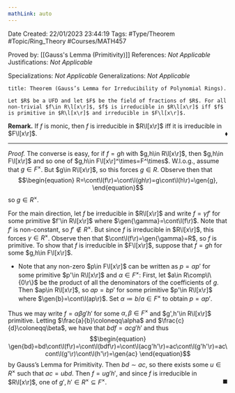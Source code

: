 ```yaml
---
mathLink: auto
---
```


<div class="topSpace"></div>

Date Created: 22/01/2023 23:44:19
Tags: #Type/Theorem #Topic/Ring_Theory #Courses/MATH457

Proved by: [[Gauss's Lemma (Primitivity)]]
References: <i>Not Applicable</i>
Justifications: <i>Not Applicable</i>

Specializations: <i>Not Applicable</i>
Generalizations: <i>Not Applicable</i>

``` ad-Theorem
title: Theorem (Gauss’s Lemma for Irreducibility of Polynomial Rings).

Let $R$ be a UFD and let $F$ be the field of fractions of $R$. For all non-trivial $f\in R\l[x\r]$, $f$ is irreducible in $R\l[x\r]$ iff $f$ is primitive in $R\l[x\r]$ and irreducible in $F\l[x\r]$.

```

<b>Remark.</b> If $f$ is monic, then $f$ is irreducible in $R\l[x\r]$ iff it is irreducible in $F\l[x\r]$.<span style="float:right;">$\blacklozenge$</span>

---

<i>Proof.</i> The converse is easy, for if $f=gh$ with $g,h\in R\l[x\r]$, then $g,h\in F\l[x\r]$ and so one of $g,h\in F\l[x\r]^\times=F^\times$. W.l.o.g., assume that $g\in F^\times$. But $g\in R\l[x\r]$, so this forces $g\in R$. Observe then that
$$\begin{equation}
    R=\cont\l(f\r)=\cont\l(gh\r)=g\cont\l(h\r)=\gen{g},
\end{equation}$$
so $g\in R^\times$.

For the main direction, let $f$ be irreducible in $R\l[x\r]$ and write $f=\gamma f'$ for some primitive $f'\in R\l[x\r]$ where $\gen{\gamma}=\cont\l(f\r)$. Note that $f'$ is non-constant, so $f'\not\in R^\times$. But since $f$ is irreducible in $R\l[x\r]$, this forces $\gamma\in R^\times$. Observe then that $\cont\l(f\r)=\gen{\gamma}=R$, so $f$ is primitive. To show that $f$ is irreducible in $F\l[x\r]$, suppose that $f=gh$ for some $g,h\in F\l[x\r]$.
* Note that any non-zero $p\in F\l[x\r]$ can be written as $p=\alpha p'$ for some primitive $p'\in R\l[x\r]$ and $\alpha\in F^\times$: First, let $a\in R\comp\l\{0\r\}$ be the product of all the denominators of the coefficients of $g$. Then $ap\in R\l[x\r]$, so $ap=bp'$ for some primitive $p'\in R\l[x\r]$ where $\gen{b}=\cont\l(ap\r)$. Set $\alpha\coloneqq b/a\in F^\times$ to obtain $p=\alpha p'$.

Thus we may write $f=\alpha\beta g'h'$ for some $\alpha,\beta\in F^\times$ and $g',h'\in R\l[x\r]$ primitive. Letting $\frac{a}{b}\coloneqq\alpha$ and $\frac{c}{d}\coloneqq\beta$, we have that $bdf=acg'h'$ and thus
$$\begin{equation}
    \gen{bd}=bd\cont\l(f\r)=\cont\l(bdf\r)=\cont\l(acg'h'\r)=ac\cont\l(g'h'\r)=ac\cont\l(g'\r)\cont\l(h'\r)=\gen{ac}
\end{equation}$$
by Gauss’s Lemma for Primitivity. Then $bd\sim ac$, so there exists some $u\in R^\times$ such that $ac=ubd$. Then $f=ug'h'$, and since $f$ is irreducible in $R\l[x\r]$, one of $g',h'\in R^\times\subseteq F^\times$.<span style="float:right;">$\blacksquare$</span>
